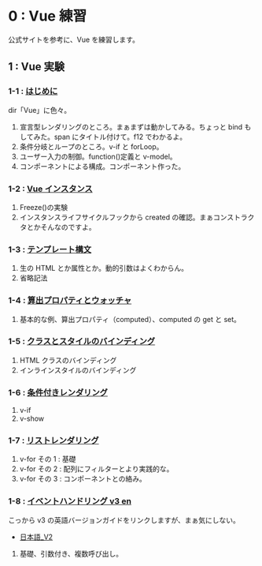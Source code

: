 # 0 : Vue 練習

公式サイトを参考に、Vue を練習します。

## 1 : Vue 実験

### 1-1 : [はじめに](https://jp.vuejs.org/v2/guide/index.html)

dir「Vue」に色々。

1. 宣言型レンダリングのところ。まぁまずは動かしてみる。ちょっと bind もしてみた。span にタイトル付けて。f12 でわかるよ。
2. 条件分岐とループのところ。v-if と forLoop。
3. ユーザー入力の制御。function()定義と v-model。
4. コンポーネントによる構成。コンポーネント作った。

### 1-2 : [Vue インスタンス](https://jp.vuejs.org/v2/guide/instance.html)

1. Freeze()の実験
2. インスタンスライフサイクルフックから created の確認。まぁコンストラクタとかそんなのですよ。

### 1-3 : [テンプレート構文](https://jp.vuejs.org/v2/guide/syntax.html)

1. 生の HTML とか属性とか。動的引数はよくわからん。
2. 省略記法

### 1-4 : [算出プロパティとウォッチャ](https://jp.vuejs.org/v2/guide/computed.html)

1. 基本的な例、算出プロパティ（computed）、computed の get と set。

### 1-5 : [クラスとスタイルのバインディング](https://jp.vuejs.org/v2/guide/class-and-style.html)

1. HTML クラスのバインディング
2. インラインスタイルのバインディング

### 1-6 : [条件付きレンダリング](https://jp.vuejs.org/v2/guide/conditional.html)

1. v-if
2. v-show

### 1-7 : [リストレンダリング](https://jp.vuejs.org/v2/guide/list.html)

1. v-for その 1 : 基礎
2. v-for その 2 : 配列にフィルターとより実践的な。
3. v-for その 3 : コンポーネントとの絡み。

### 1-8 : [イベントハンドリング v3 en](https://v3.vuejs.org/guide/events.html)

こっから v3 の英語バージョンガイドをリンクしますが、まぁ気にしない。

- [日本語\_V2](https://jp.vuejs.org/v2/guide/events.html)

1. 基礎、引数付き、複数呼び出し。
